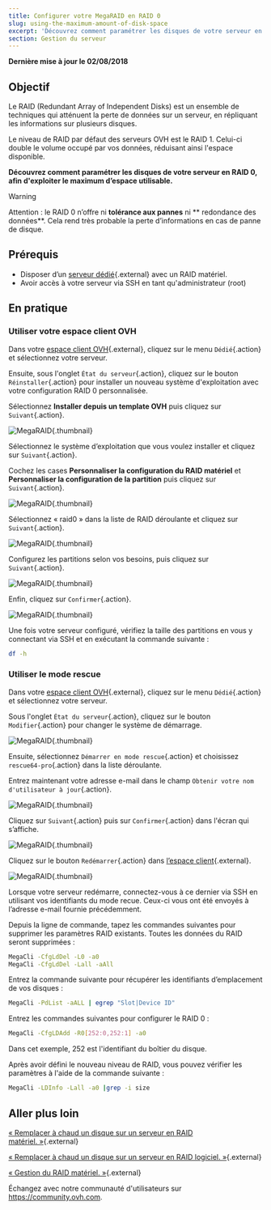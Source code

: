 ```yaml
---
title: Configurer votre MegaRAID en RAID 0
slug: using-the-maximum-amount-of-disk-space
excerpt: 'Découvrez comment paramétrer les disques de votre serveur en RAID 0, afin d''exploiter le maximum d’espace utilisable'
section: Gestion du serveur
---
```


**Dernière mise à jour le 02/08/2018**
 
## Objectif

Le RAID (Redundant Array of Independent Disks) est un ensemble de techniques qui atténuent la perte de données sur un serveur, en répliquant les informations sur plusieurs disques.

Le niveau de RAID par défaut des serveurs OVH est le RAID 1\. Celui-ci double le volume occupé par vos données, réduisant ainsi l'espace disponible.

**Découvrez comment paramétrer les disques de votre serveur en RAID 0, afin d'exploiter le maximum d’espace utilisable.**

> [!warning]
> 
> Attention : le RAID 0 n’offre ni **tolérance aux pannes** ni ** redondance des données**. Cela rend très probable la perte d’informations en cas de panne de disque.
> 

## Prérequis

- Disposer d’un [serveur dédié](https://www.ovh.com/fr/serveurs_dedies/){.external} avec un RAID matériel.
- Avoir accès à votre serveur via SSH en tant qu'administrateur (root)

## En pratique

### Utiliser votre espace client OVH

Dans votre [espace client OVH](https://www.ovh.com/auth/?action=gotomanager){.external}, cliquez sur le menu `Dédié`{.action} et sélectionnez votre serveur.

Ensuite, sous l'onglet `État du serveur`{.action}, cliquez sur le bouton `Réinstaller`{.action} pour installer un nouveau système d'exploitation avec votre configuration RAID 0 personnalisée.

Sélectionnez **Installer depuis un template OVH** puis cliquez sur `Suivant`{.action}.

![MegaRAID](images/server_installation_raid0_01.png){.thumbnail}

Sélectionnez le système d’exploitation que vous voulez installer et cliquez sur `Suivant`{.action}.

Cochez les cases **Personnaliser la configuration du RAID matériel** et **Personnaliser la configuration de la partition** puis cliquez sur `Suivant`{.action}.

![MegaRAID](images/server_installation_raid0_02.png){.thumbnail}

Sélectionnez « raid0 » dans la liste de RAID déroulante et cliquez sur `Suivant`{.action}.

![MegaRAID](images/server_installation_raid0_03.png){.thumbnail}

Configurez les partitions selon vos besoins, puis cliquez sur `Suivant`{.action}.

![MegaRAID](images/server_installation_raid0_04.png){.thumbnail}

Enfin, cliquez sur `Confirmer`{.action}.

![MegaRAID](images/server_installation_raid0_05.png){.thumbnail}

Une fois votre serveur configuré, vérifiez la taille des partitions en vous y connectant via SSH et en exécutant la commande suivante :

```sh
df -h
```

### Utiliser le mode rescue

Dans votre [espace client OVH](https://www.ovh.com/auth/?action=gotomanager){.external}, cliquez sur le menu `Dédié`{.action} et sélectionnez votre serveur.

Sous l'onglet `État du serveur`{.action}, cliquez sur le bouton `Modifier`{.action} pour changer le système de démarrage.

![MegaRAID](images/rescue_mode_raid0_01.png){.thumbnail}

Ensuite, sélectionnez `Démarrer en mode rescue`{.action} et choisissez `rescue64-pro`{.action} dans la liste déroulante.

Entrez maintenant votre adresse e-mail dans le champ `Obtenir votre nom d'utilisateur à jour`{.action}.

![MegaRAID](images/rescue_mode_raid0_02.png){.thumbnail}

Cliquez sur `Suivant`{.action} puis sur `Confirmer`{.action} dans l'écran qui s’affiche.

![MegaRAID](images/rescue_mode_raid0_03.png){.thumbnail}

Cliquez sur le bouton `Redémarrer`{.action} dans [l’espace client](https://www.ovh.com/auth/?action=gotomanager){.external}.

![MegaRAID](images/server_installation_raid0_06.png){.thumbnail}

Lorsque votre serveur redémarre, connectez-vous à ce dernier via SSH en utilisant vos identifiants du mode recue. Ceux-ci vous ont été envoyés à l’adresse e-mail fournie précédemment.

Depuis la ligne de commande, tapez les commandes suivantes pour supprimer les paramètres RAID existants. Toutes les données du RAID seront supprimées :

```sh
MegaCli -CfgLdDel -L0 -a0
MegaCli -CfgLdDel -Lall -aAll
```

Entrez la commande suivante pour récupérer les identifiants d’emplacement de vos disques :

```sh
MegaCli -PdList -aALL | egrep "Slot|Device ID"
```

Entrez les commandes suivantes pour configurer le RAID 0 :

```sh
MegaCli -CfgLDAdd -R0[252:0,252:1] -a0
```

Dans cet exemple, 252 est l'identifiant du boîtier du disque.

Après avoir défini le nouveau niveau de RAID, vous pouvez vérifier les paramètres à l'aide de la commande suivante :

```sh
MegaCli -LDInfo -Lall -a0 |grep -i size
```

## Aller plus loin

[« Remplacer à chaud un disque sur un serveur en RAID matériel. »](https://docs.ovh.com/fr/dedicated/hotswap-raid-hard/){.external}

[« Remplacer à chaud un disque sur un serveur en RAID logiciel. »](https://docs.ovh.com/fr/dedicated/hotswap-raid-soft/){.external}

[« Gestion du RAID matériel. »](https://docs.ovh.com/fr/dedicated/raid-hard/){.external} 

Échangez avec notre communauté d'utilisateurs sur <https://community.ovh.com>.